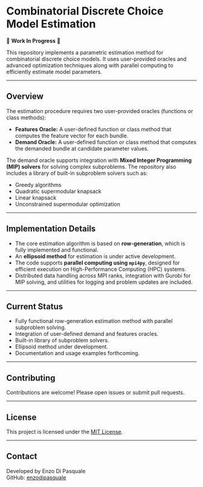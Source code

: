 # Combinatorial Discrete Choice Model Estimation

🚧 **Work In Progress** 🚧

This repository implements a parametric estimation method for combinatorial discrete choice models. It uses user-provided oracles and advanced optimization techniques along with parallel computing to efficiently estimate model parameters.

---

## Overview

The estimation procedure requires two user-provided oracles (functions or class methods):

- **Features Oracle:** A user-defined function or class method that computes the feature vector for each bundle.
- **Demand Oracle:** A user-defined function or class method that computes the demanded bundle at candidate parameter values.

The demand oracle supports integration with **Mixed Integer Programming (MIP) solvers** for solving complex subproblems. The repository also includes a library of built-in subproblem solvers such as:

- Greedy algorithms
- Quadratic supermodular knapsack
- Linear knapsack
- Unconstrained supermodular optimization

---

## Implementation Details

- The core estimation algorithm is based on **row-generation**, which is fully implemented and functional.
- An **ellipsoid method** for estimation is under active development.
- The code supports **parallel computing using `mpi4py`**, designed for efficient execution on High-Performance Computing (HPC) systems.
- Distributed data handling across MPI ranks, integration with Gurobi for MIP solving, and utilities for logging and problem updates are included.

---

## Current Status

- Fully functional row-generation estimation method with parallel subproblem solving.
- Integration of user-defined demand and features oracles.
- Built-in library of subproblem solvers.
- Ellipsoid method under development.
- Documentation and usage examples forthcoming.

---

## Contributing

Contributions are welcome! Please open issues or submit pull requests.

---

## License

This project is licensed under the [MIT License](LICENSE).

---

## Contact

Developed by Enzo Di Pasquale  
GitHub: [enzodipasquale](https://github.com/enzodipasquale)
